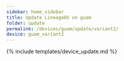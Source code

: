 ```yaml
---
sidebar: home_sidebar
title: Update LineageOS on guam
folder: update
permalink: /devices/guam/update/variant2/
device: guam_variant2
---
```

{% include templates/device_update.md %}
